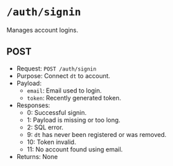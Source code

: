 # `/auth/signin`
Manages account logins.

## POST
- Request: `POST /auth/signin`
- Purpose: Connect `dt` to account.
- Payload:
  - `email`: Email used to login.
  - `token`: Recently generated token.
- Responses:
  - 0: Successful signin.
  - 1: Payload is missing or too long.
  - 2: SQL error.
  - 9: `dt` has never been registered or was removed.
  - 10: Token invalid.
  - 11: No account found using email.
- Returns: None
